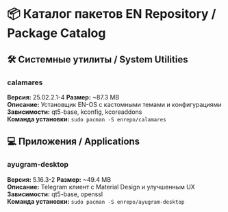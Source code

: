 # 📦 Каталог пакетов EN Repository / Package Catalog

## 🛠️ Системные утилиты / System Utilities

### calamares
**Версия:** 25.02.2.1-4 
**Размер:** ~87.3 MB  
**Описание:** Установщик EN-OS с кастомными темами и конфигурациями  
**Зависимости:** qt5-base, kconfig, kcoreaddons  
**Команда установки:** `sudo pacman -S enrepo/calamares`


## 💻 Приложения / Applications

### ayugram-desktop
**Версия:** 5.16.3-2 
**Размер:** ~49.4 MB  
**Описание:** Telegram клиент с Material Design и улучшенным UX  
**Зависимости:** qt5-base, openssl  
**Команда установки:** `sudo pacman -S enrepo/ayugram-desktop`
